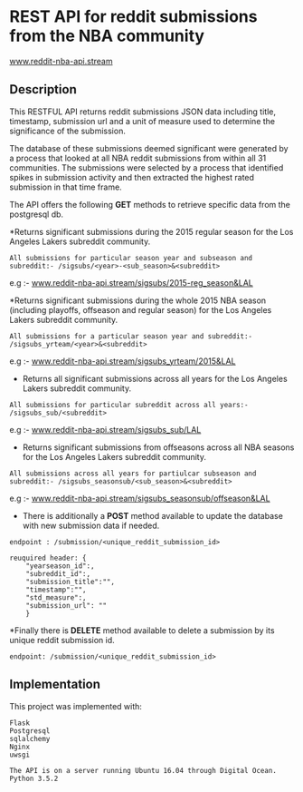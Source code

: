 # REST API for reddit submissions from the NBA community
www.reddit-nba-api.stream

## Description

This RESTFUL API returns reddit submissions JSON data including title, timestamp, submission url and a unit of measure used to determine the significance of the submission. 

The database of these submissions deemed significant were generated by a process that looked at all NBA reddit submissions from within all 31 communities. The submissions were selected by a process that identified spikes in submission activity and then extracted the highest rated submission in that time frame.

The API offers the following __GET__ methods to retrieve specific data from the postgresql db.

*Returns significant submissions during the 2015 regular season for the Los Angeles Lakers subreddit community.

```All submissions for particular season year and subseason and subreddit:- /sigsubs/<year>-<sub_season>&<subreddit>```

e.g :- www.reddit-nba-api.stream/sigsubs/2015-reg_season&LAL

*Returns significant submissions during the whole 2015 NBA season (including playoffs, offseason and regular season) for the Los Angeles Lakers subreddit community.

```All submissions for a particular season year and subreddit:- /sigsubs_yrteam/<year>&<subreddit>```

e.g :- www.reddit-nba-api.stream/sigsubs_yrteam/2015&LAL


* Returns all significant submissions across all years for the Los Angeles Lakers subreddit community.

```All submissions for particular subreddit across all years:- /sigsubs_sub/<subreddit>```

e.g :- www.reddit-nba-api.stream/sigsubs_sub/LAL


* Returns significant submissions from offseasons across all NBA seasons for the Los Angeles Lakers subreddit community.

```All submissions across all years for partiulcar subseason and subreddit:- /sigsubs_seasonsub/<sub_season>&<subreddit>```

e.g :- www.reddit-nba-api.stream/sigsubs_seasonsub/offseason&LAL


* There is additionally a __POST__ method available to update the database with new submission data if needed.

```endpoint : /submission/<unique_reddit_submission_id>```
```
reuquired header: {
	"yearseason_id":,
	"subreddit_id":,
	"submission_title":"",
	"timestamp":"",
	"std_measure":,
	"submission_url": ""
	}
```
	
*Finally there is __DELETE__ method available to delete a submission by its unique reddit submission id.

```endpoint: /submission/<unique_reddit_submission_id>```


## Implementation

This project was implemented with:
```
Flask
Postgresql
sqlalchemy
Nginx
uwsgi

The API is on a server running Ubuntu 16.04 through Digital Ocean.
Python 3.5.2
```

